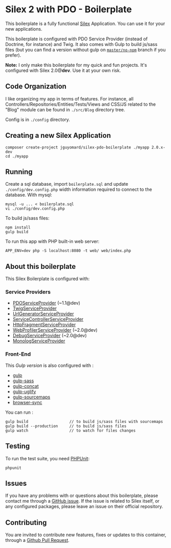 # Silex 2 with PDO - Boilerplate

This boilerplate is a fully functional [Silex](http://silex.sensiolabs.org/) Application. You can use it for your new applications.

This boilerplate is configured with PDO Service Provider (instead of Doctrine, for instance) and Twig.
It also comes with Gulp to build js/sass files (but you can find a version without gulp on [`master/no-npm`](https://github.com/jguyomard/silex-pdo-boilerplate/tree/master/no-npm) branch if you prefer).


**Note:** I only make this boilerplate for my quick and fun projects.
It's configured with Silex 2.0@**dev**. Use it at your own risk.

## Code Organization

I like organizing my app in terms of features.
For instance, all Controllers/Repositories/Entities/Tests/Views and CSS/JS related to the "Blog" module can be found in `./src/Blog` directory tree.

Config is in `./config` directory.

## Creating a new Silex Application

```
composer create-project jguyomard/silex-pdo-boilerplate ./myapp 2.0.x-dev
cd ./myapp
```

## Running

Create a sql database, import `boilerplate.sql` and update `./config/dev.config.php` width information required to connect to the database. With mysql:
```
mysql -u ... < boilerplate.sql
vi ./config/dev.config.php
```

To build js/sass files:
```
npm install
gulp build
```

To run this app with PHP built-in web server:
```
APP_ENV=dev php -S localhost:8080 -t web/ web/index.php
```

## About this boilerplate

This Silex Boilerplate is configured with:

### Service Providers

* [PDOServiceProvider](https://github.com/csanquer/PdoServiceProvider) (~1.1@dev)
* [TwigServiceProvider](http://silex.sensiolabs.org/doc/providers/twig.html)
* [UrlGeneratorServiceProvider](http://silex.sensiolabs.org/doc/providers/url_generator.html)
* [ServiceControllerServiceProvider](http://silex.sensiolabs.org/doc/providers/service_controller.html)
* [HttpFragmentServiceProvider](http://silex.sensiolabs.org/doc/providers/http_fragment.html)
* [WebProfilerServiceProvider](https://github.com/silexphp/Silex-WebProfiler) (~2.0@dev)
* [DebugServiceProvider](https://github.com/jeromemacias/Silex-Debug) (~2.0@dev)
* [MonologServiceProvider](http://silex.sensiolabs.org/doc/providers/monolog.html)


### Front-End

This *Gulp version* is also configured with :

* [gulp](https://www.npmjs.com/package/gulp)
* [gulp-sass](https://www.npmjs.com/package/gulp-sass)
* [gulp-concat](https://www.npmjs.com/package/gulp-concat)
* [gulp-uglify](https://www.npmjs.com/package/gulp-uglify)
* [gulp-sourcemaps](https://www.npmjs.com/package/gulp-sourcemaps)
* [browser-sync](https://www.npmjs.com/package/browser-sync)

You can run :

```
gulp build                  // to build js/sass files with sourcemaps
gulp build --production     // to build js/sass files
gulp watch                  // to watch for files changes
```

## Testing

To run the test suite, you need [PHPUnit](https://phpunit.de/):

```
phpunit
```

## Issues

If you have any problems with or questions about this boilerplate, please contact me through a [GitHub issue](https://github.com/jguyomard/silex-pdo-boilerplate/issues).
If the issue is related to Silex itself, or any configured packages, please leave an issue on their official repository.


## Contributing

You are invited to contribute new features, fixes or updates to this container, through a [Github Pull Request](https://github.com/jguyomard/silex-pdo-boilerplate/pulls).
